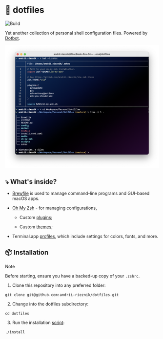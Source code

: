 # 🏡 dotfiles

![Build](https://img.shields.io/github/actions/workflow/status/andrii-rieznik/dotfiles/build.yml?branch=master&logo=github&label=macOS)

Yet another collection of personal shell configuration files.
Powered by [Dotbot](https://github.com/anishathalye/dotbot).

![windows-terminal](media/terminal.png)

## ⤵️ What's inside?

- [Brewfile](Brewfile) is used to manage command-line programs and GUI-based macOS apps.

- [Oh My Zsh](https://github.com/ohmyzsh/ohmyzsh) - for managing configurations,

  - Custom [plugins](oh-my-zsh/custom/plugins);

  - Custom [themes](oh-my-zsh/custom/themes);

- Terminal.app [profiles](config/terminal/profiles), which include settings for colors, fonts, and more.

## 📦 Installation

> [!NOTE]
> Before starting, ensure you have a backed-up copy of your `.zshrc`.

1. Clone this repository into any preferred folder:

```shell
git clone git@github.com:andrii-rieznik/dotfiles.git
```

2. Change into the dotfiles subdirectory:

```shell
cd dotfiles
```

3. Run the installation [script](install):

```shell
./install
```
